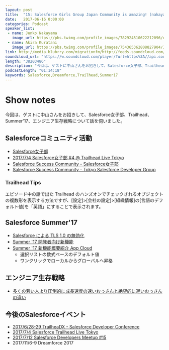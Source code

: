 ```yaml
---
layout: post
title:  "15: Salesforce Girls Group Japan Community is amazing! (nakayama_san)"
date:   2017-06-16 0:00:00
categories: Podcast
speaker_list:
 - name: Junko Nakayama
   image_url: https://pbs.twimg.com/profile_images/782924510622212096/cb2G5SkR.jpg
 - name: Akira Kuratani
   image_url: https://pbs.twimg.com/profile_images/754365362808827904/Ig84TgbE_400x400.jpg
link: http://media.blubrry.com/migrationfm/http://feeds.soundcloud.com/stream/328639223-migrationfm-15-salesforce-girls-group-japan-community-is-amazing.mp3
soundcloud_url: "https://w.soundcloud.com/player/?url=https%3A//api.soundcloud.com/tracks/328639223&amp;color=ff5500&amp;auto_play=false&amp;hide_related=false&amp;show_comments=true&amp;show_user=true&amp;show_reposts=false"
length: "38203486"
description: "今回は、ゲストに中山さんをお招きして、Salesforce女子部、Trailhead、Summer'17、エンジニア生存戦略について話を伺いました。"
podcastLength: "01:14:18"
keywords: Salesforce,Dreamforce,Trailhead,Summer17
---
```


# Show notes

今回は、ゲストに中山さんをお招きして、Salesforce女子部、Trailhead、Summer'17、エンジニア生存戦略について話を伺いました。

## Salesforceコミュニティ活動

- [Salesforce女子部](https://sites.google.com/view/salesforcegirlsgroup/%E3%83%9B%E3%83%BC%E3%83%A0)
- [2017/7/4 Salesforce女子部 #4 @ Trailhead Live Tokyo](https://sfggjp.connpass.com/event/59348/)
- [Salesforce Success Community - Salesforce女子部](https://success.salesforce.com/_ui/core/chatter/groups/GroupProfilePage?g=0F93A0000009T27SAE)
- [Salesforce Success Community - Tokyo Salesforce Developer Group ](https://success.salesforce.com/_ui/core/chatter/groups/GroupProfilePage?g=0F9300000001oWJ)

### Trailhead Tips

エピソード中の話で出た Trailhead のハンズオンでチェックされるオブジェクトの複数形を表示する方法ですが、[設定]>[会社の設定]>[組織情報]の[言語のデフォルト値]を「英語」にすることで表示されます。

## Salesforce Summer'17

- [Salesforce による TLS 1.0 の無効化](https://help.salesforce.com/articleView?id=000221207&language=ja&r=https%3A%2F%2Fwww.google.co.jp%2F&type=1)
- [Summer '17 開発者向け新機能](https://developer.salesforce.com/events/webinars/summer17_jp)
- [Summer '17 新機能概要紹介 App Cloud](https://success.salesforce.com/0693A0000067TyJ)
  - 選択リストの数式ベースのデフォルト値
  - ワンクリックでローカルからグローバルへ昇格

## エンジニア生存戦略
- [多くの若い人より圧倒的に成長速度の速いおっさんと絶望的に遅いおっさんの違い](http://fromdusktildawn.hatenablog.com/entry/2017/06/15/184452)

## 今後のSalesforceイベント
- [2017/6/28-29 TrailheaDX - Salesforce Developer Conference](https://developer.salesforce.com/trailheadx)
- [2017/7/4 Salesforce Trailhead Live Tokyo](https://trailhead.salesforcejapan.com/public/application/add/30?lang=ja)
- [2017/7/12 Salesforce Developers Meetup #15](https://www.meetup.com/ja-JP/Tokyo-Salesforce-Developer-Group/events/240419206/)
- 2017/11/6-9 Dreamforce 2017
